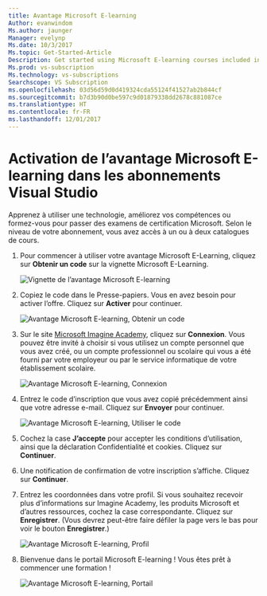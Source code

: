 ```yaml
---
title: Avantage Microsoft E-learning
Author: evanwindom
Ms.author: jaunger
Manager: evelynp
Ms.date: 10/3/2017
Ms.topic: Get-Started-Article
Description: Get started using Microsoft E-learning courses included in your Visual Studio subscription.
Ms.prod: vs-subscription
Ms.technology: vs-subscriptions
Searchscope: VS Subscription
ms.openlocfilehash: 03d56d59d0d419324cda55124f41527ab2b844cf
ms.sourcegitcommit: b7d3b90d0be597c9d01879338dd2678c881087ce
ms.translationtype: HT
ms.contentlocale: fr-FR
ms.lasthandoff: 12/01/2017
---
```

# <a name="activating-the-microsoft-e-learning-benefit-in-visual-studio-subscriptions"></a>Activation de l’avantage Microsoft E-learning dans les abonnements Visual Studio

Apprenez à utiliser une technologie, améliorez vos compétences ou formez-vous pour passer des examens de certification Microsoft.  Selon le niveau de votre abonnement, vous avez accès à un ou à deux catalogues de cours.  

1.  Pour commencer à utiliser votre avantage Microsoft E-Learning, cliquez sur **Obtenir un code** sur la vignette Microsoft E-Learning. 

    ![Vignette de l’avantage Microsoft E-learning](_img\vs-elearn\vs-elearn-tile.png)

2.  Copiez le code dans le Presse-papiers.  Vous en avez besoin pour activer l’offre.  Cliquez sur **Activer** pour continuer. 

    ![Avantage Microsoft E-learning, Obtenir un code](_img\vs-elearn\vs-elearn-get-code.png)


3.  Sur le site [Microsoft Imagine Academy](https://imagineacademy.microsoft.com/AccessCodeRedemption/enrollmentcode?channelid=6), cliquez sur **Connexion**.  Vous pouvez être invité à choisir si vous utilisez un compte personnel que vous avez créé, ou un compte professionnel ou scolaire qui vous a été fourni par votre employeur ou par le service informatique de votre établissement scolaire. 

    ![Avantage Microsoft E-learning, Connexion](_img\vs-elearn\vs-elearn-imagine-resized.png)


4.  Entrez le code d’inscription que vous avez copié précédemment ainsi que votre adresse e-mail.  Cliquez sur **Envoyer** pour continuer.  

    ![Avantage Microsoft E-learning, Utiliser le code](_img\vs-elearn\vs-elearn-enter-code-resized.png)


5.  Cochez la case **J’accepte** pour accepter les conditions d’utilisation, ainsi que la déclaration Confidentialité et cookies.  Cliquez sur **Continuer**.  
6.  Une notification de confirmation de votre inscription s’affiche.  Cliquez sur **Continuer**.  
7.  Entrez les coordonnées dans votre profil.  Si vous souhaitez recevoir plus d’informations sur Imagine Academy, les produits Microsoft et d’autres ressources, cochez la case correspondante.  Cliquez sur **Enregistrer**.  (Vous devrez peut-être faire défiler la page vers le bas pour voir le bouton **Enregistrer**.)

    ![Avantage Microsoft E-learning, Profil](_img\vs-elearn\vs-elearn-full-profile.png)

8.  Bienvenue dans le portail Microsoft E-learning ! Vous êtes prêt à commencer une formation !

    ![Avantage Microsoft E-learning, Portail](_img\vs-elearn\vs-elearn-portal.png)
